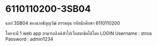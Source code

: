 # 6110110200-3SB04
แลป 3SB04 ของนายธัญญวัฒ์ สรรพลุน
รหัสนักศึกษา 6110110200

โดยจะมี 1 web app สามารถลิงค์เข้าไปเว็บสมาชิคได้โดย LOGIN
Username : stroa
Password : admin1234
